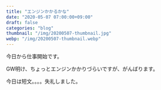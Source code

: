 ```yaml
---
title: "エンジンかかるかな"
date: "2020-05-07 07:00:00+09:00"
draft: false
categories: "blog"
thumbnail: "/img/20200507-thumbnail.jpg"
webp: "/img/20200507-thumbnail.webp"
---
```


今日から仕事開始です。

GW明け、ちょっとエンジンかかりづらいですが、がんばります。

今日は短文。。。。失礼しました。

